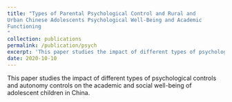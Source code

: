```yaml
---
title: "Types of Parental Psychological Control and Rural and
Urban Chinese Adolescents Psychological Well-Being and Academic
Functioning
"
collection: publications
permalink: /publication/psych
excerpt: 'This paper studies the impact of different types of psychological controls and autonomy controls on the academic and social well-being of adolescent children in China.'
date: 2020-10-10
---
```

This paper studies the impact of different types of psychological controls and autonomy controls on the academic and social well-being of adolescent children in China.


